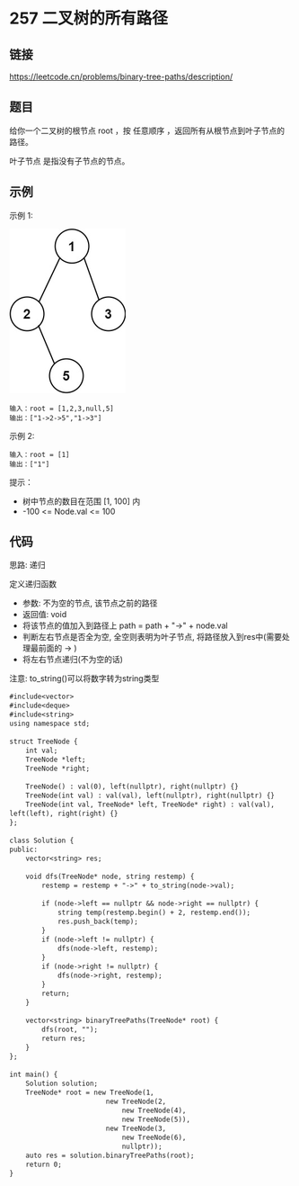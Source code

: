# 257 二叉树的所有路径
## 链接
https://leetcode.cn/problems/binary-tree-paths/description/

## 题目 
给你一个二叉树的根节点 root ，按 任意顺序 ，返回所有从根节点到叶子节点的路径。

叶子节点 是指没有子节点的节点。

## 示例
示例 1:

![](img/18example.jpg)
```
输入：root = [1,2,3,null,5]
输出：["1->2->5","1->3"]
```
示例 2:
```
输入：root = [1]
输出：["1"]
```

提示：

- 树中节点的数目在范围 [1, 100] 内
- -100 <= Node.val <= 100

## 代码
思路: 递归

定义递归函数
- 参数: 不为空的节点, 该节点之前的路径
- 返回值: void
- 将该节点的值加入到路径上 path = path + "->" + node.val
- 判断左右节点是否全为空, 全空则表明为叶子节点, 将路径放入到res中(需要处理最前面的 -> )
- 将左右节点递归(不为空的话)

注意: to_string()可以将数字转为string类型

```
#include<vector>
#include<deque>
#include<string>
using namespace std;

struct TreeNode {
	int val;
	TreeNode *left;
	TreeNode *right;
	
	TreeNode() : val(0), left(nullptr), right(nullptr) {}
	TreeNode(int val) : val(val), left(nullptr), right(nullptr) {}
	TreeNode(int val, TreeNode* left, TreeNode* right) : val(val), left(left), right(right) {}
};
	
class Solution {
public:
	vector<string> res;
	
	void dfs(TreeNode* node, string restemp) {
		restemp = restemp + "->" + to_string(node->val);
		
		if (node->left == nullptr && node->right == nullptr) {
			string temp(restemp.begin() + 2, restemp.end());
			res.push_back(temp);
		}
		if (node->left != nullptr) {
			dfs(node->left, restemp);
		}
		if (node->right != nullptr) {
			dfs(node->right, restemp);
		}
		return;
	}
	
    vector<string> binaryTreePaths(TreeNode* root) {
		dfs(root, "");
		return res;
    }
};

int main() {
	Solution solution;
	TreeNode* root = new TreeNode(1, 
					 	new TreeNode(2,
						 	new TreeNode(4),
							new TreeNode(5)),
					 	new TreeNode(3,
					 		new TreeNode(6),
							nullptr));
	auto res = solution.binaryTreePaths(root);
	return 0;
}
```